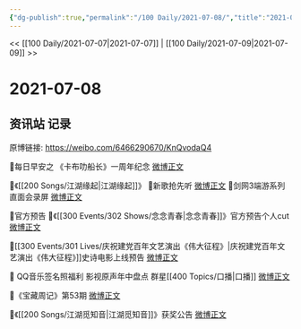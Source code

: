 ```yaml
---
{"dg-publish":true,"permalink":"/100 Daily/2021-07-08/","title":"2021-07-08","created":"2023-04-09T22:24:49.612+08:00","updated":"2023-04-09T22:28:28.848+08:00"}
---
```



<< [[100 Daily/2021-07-07\|2021-07-07]] | [[100 Daily/2021-07-09\|2021-07-09]] >>

# 2021-07-08

## 资讯站 记录

原博链接: https://weibo.com/6466290670/KnQvodaQ4

🌟每日早安之
《卡布叻船长》一周年纪念 [微博正文](https://m.weibo.cn/6466290670/4656598079766739)

💫《[[200 Songs/江湖缘起\|江湖缘起]]》
🌟新歌抢先听 [微博正文](https://m.weibo.cn/6466290670/4656824450812525)
🌟剑网3端游系列直面会录屏 [微博正文](https://m.weibo.cn/6466290670/4656805923528067)

💫官方预告
🌟《[[300 Events/302 Shows/念念青春\|念念青春]]》官方预告个人cut [微博正文](https://m.weibo.cn/6466290670/4656675107375224)

🌟[[300 Events/301 Lives/庆祝建党百年文艺演出《伟大征程》\|庆祝建党百年文艺演出《伟大征程》]]史诗电影上线预告 [微博正文](https://m.weibo.cn/6466290670/4656698885409156)

🌟 QQ音乐签名照福利 影视原声年中盘点 群星[[400 Topics/口播\|口播]] [微博正文](https://m.weibo.cn/6466290670/4656664764222065)

🌟《宝藏周记》第53期 [微博正文](https://m.weibo.cn/6466290670/4656599253124318)

🌟《[[200 Songs/江湖觅知音\|江湖觅知音]]》获奖公告 [微博正文](https://m.weibo.cn/6466290670/4656780300783070)

